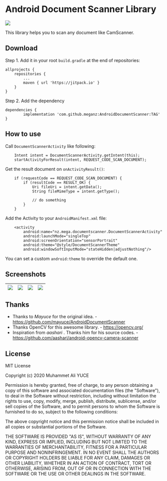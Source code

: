 # Android Document Scanner Library

[![](https://jitpack.io/v/meganz/AndroidDocumentScanner.svg)](https://jitpack.io/#meganz/AndroidDocumentScanner)


This library helps you to scan any document like CamScanner.

## Download

Step 1. Add it in your root `build.gradle` at the end of repositories:
           
	allprojects {
		repositories {
			...
			maven { url 'https://jitpack.io' }
		}
	}

Step 2. Add the dependency

	dependencies {
	        implementation 'com.github.meganz:AndroidDocumentScanner:TAG'
	}


## How to use

Call `DocumentScannerActivity` like following:

        Intent intent = DocumentScannerActivity.getIntent(this);
        startActivityForResult(intent, REQUEST_CODE_SCAN_DOCUMENT);

Get the result document on `onActivityResult()`:

        if (requestCode == REQUEST_CODE_SCAN_DOCUMENT) {
            if (resultCode == RESULT_OK) {
                Uri fileUri = intent.getData();
                String fileMimeType = intent.getType();

                // do something
            }
        }

Add the Activity to your `AndroidManifest.xml` file:


        <activity
            android:name="nz.mega.documentscanner.DocumentScannerActivity"
            android:launchMode="singleTop"
            android:screenOrientation="sensorPortrait"
            android:theme="@style/DocumentScannerTheme"
            android:windowSoftInputMode="stateHidden|adjustNothing"/>

You can set a custom `android:theme` to override the default one.

## Screenshots

| ![](images/screenshot1.png) | ![](images/screenshot2.png) | ![](images/screenshot3.png) | ![](images/screenshot4.png) |
|---|---|---|---|


## Thanks

* Thanks to *Mayuce* for the original idea. - https://github.com/mayuce/AndroidDocumentScanner
* Thanks OpenCV for this awesome library. - https://opencv.org/
* Inspiration from *aashari* . Thanks him for his source codes. - https://github.com/aashari/android-opencv-camera-scanner

## License

MIT License

Copyright (c) 2020 Muhammet Ali YUCE

Permission is hereby granted, free of charge, to any person obtaining a copy
of this software and associated documentation files (the "Software"), to deal
in the Software without restriction, including without limitation the rights
to use, copy, modify, merge, publish, distribute, sublicense, and/or sell
copies of the Software, and to permit persons to whom the Software is
furnished to do so, subject to the following conditions:

The above copyright notice and this permission notice shall be included in all
copies or substantial portions of the Software.

THE SOFTWARE IS PROVIDED "AS IS", WITHOUT WARRANTY OF ANY KIND, EXPRESS OR
IMPLIED, INCLUDING BUT NOT LIMITED TO THE WARRANTIES OF MERCHANTABILITY,
FITNESS FOR A PARTICULAR PURPOSE AND NONINFRINGEMENT. IN NO EVENT SHALL THE
AUTHORS OR COPYRIGHT HOLDERS BE LIABLE FOR ANY CLAIM, DAMAGES OR OTHER
LIABILITY, WHETHER IN AN ACTION OF CONTRACT, TORT OR OTHERWISE, ARISING FROM,
OUT OF OR IN CONNECTION WITH THE SOFTWARE OR THE USE OR OTHER DEALINGS IN THE
SOFTWARE.
